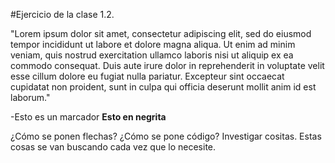 #Ejercicio de la clase 1.2.

"Lorem ipsum dolor sit amet, consectetur adipiscing elit, sed do eiusmod tempor incididunt ut labore et dolore magna aliqua. Ut enim ad minim veniam, quis nostrud exercitation ullamco laboris nisi ut aliquip ex ea commodo consequat. Duis aute irure dolor in reprehenderit in voluptate velit esse cillum dolore eu fugiat nulla pariatur. Excepteur sint occaecat cupidatat non proident, sunt in culpa qui officia deserunt mollit anim id est laborum."

-Esto es un marcador
**Esto en negrita**

¿Cómo se ponen flechas? ¿Cómo se pone código? Investigar cositas. Estas cosas se van buscando cada vez que lo necesite.